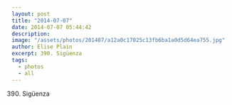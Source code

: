 ```yaml
---
layout: post
title: "2014-07-07"
date: 2014-07-07 05:44:42
description: 
image: "/assets/photos/201407/a12a0c17025c13fb6ba1a0d5d64ea755.jpg"
author: Elise Plain
excerpt: 390. Sigüenza
tags: 
  - photos
  - all
---
```


390. Sigüenza
<p></p>
